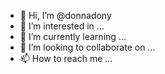 - 👋 Hi, I’m @donnadony
- 👀 I’m interested in ...
- 🌱 I’m currently learning ...
- 💞️ I’m looking to collaborate on ...
- 📫 How to reach me ...

<!---
donnadony/donnadony is a ✨ special ✨ repository because its `README.md` (this file) appears on your GitHub profile.
You can click the Preview link to take a look at your changes.
--->
